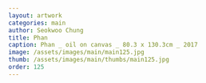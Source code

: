 ```yaml
---
layout: artwork
categories: main
author: Seokwoo Chung
title: Phan
caption: Phan _ oil on canvas _ 80.3 x 130.3cm _ 2017
image: /assets/images/main/main125.jpg
thumb: /assets/images/main/thumbs/main125.jpg
order: 125
---
```


